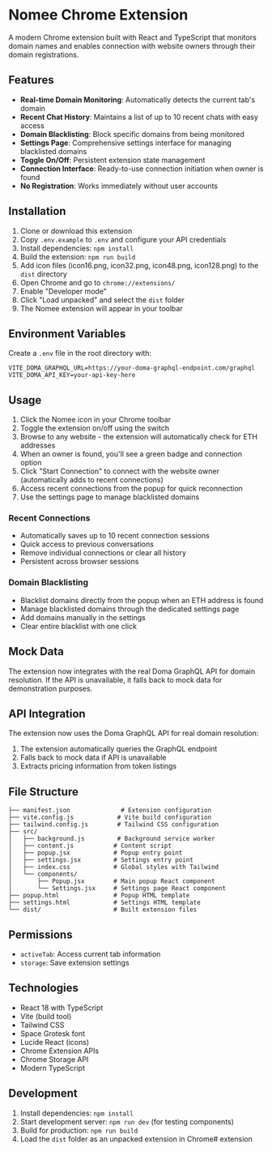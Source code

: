 # Nomee Chrome Extension

A modern Chrome extension built with React and TypeScript that monitors domain names and enables connection with website owners through their domain registrations.

## Features

- **Real-time Domain Monitoring**: Automatically detects the current tab's domain
- **Recent Chat History**: Maintains a list of up to 10 recent chats with easy access
- **Domain Blacklisting**: Block specific domains from being monitored
- **Settings Page**: Comprehensive settings interface for managing blacklisted domains
- **Toggle On/Off**: Persistent extension state management
- **Connection Interface**: Ready-to-use connection initiation when owner is found
- **No Registration**: Works immediately without user accounts

## Installation

1. Clone or download this extension
2. Copy `.env.example` to `.env` and configure your API credentials
3. Install dependencies: `npm install`
4. Build the extension: `npm run build`
5. Add icon files (icon16.png, icon32.png, icon48.png, icon128.png) to the `dist` directory
6. Open Chrome and go to `chrome://extensions/`
7. Enable "Developer mode"
8. Click "Load unpacked" and select the `dist` folder
9. The Nomee extension will appear in your toolbar

## Environment Variables

Create a `.env` file in the root directory with:

```env
VITE_DOMA_GRAPHQL_URL=https://your-doma-graphql-endpoint.com/graphql
VITE_DOMA_API_KEY=your-api-key-here
```

## Usage

1. Click the Nomee icon in your Chrome toolbar
2. Toggle the extension on/off using the switch
3. Browse to any website - the extension will automatically check for ETH addresses
4. When an owner is found, you'll see a green badge and connection option
5. Click "Start Connection" to connect with the website owner (automatically adds to recent connections)
6. Access recent connections from the popup for quick reconnection
7. Use the settings page to manage blacklisted domains

### Recent Connections

- Automatically saves up to 10 recent connection sessions
- Quick access to previous conversations
- Remove individual connections or clear all history
- Persistent across browser sessions

### Domain Blacklisting

- Blacklist domains directly from the popup when an ETH address is found
- Manage blacklisted domains through the dedicated settings page
- Add domains manually in the settings
- Clear entire blacklist with one click

## Mock Data

The extension now integrates with the real Doma GraphQL API for domain resolution. If the API is unavailable, it falls back to mock data for demonstration purposes.

## API Integration

The extension now uses the Doma GraphQL API for real domain resolution:

1. The extension automatically queries the GraphQL endpoint
2. Falls back to mock data if API is unavailable
3. Extracts pricing information from token listings

## File Structure

```
├── manifest.json              # Extension configuration
├── vite.config.js            # Vite build configuration
├── tailwind.config.js        # Tailwind CSS configuration
├── src/
│   ├── background.js         # Background service worker
│   ├── content.js           # Content script
│   ├── popup.jsx            # Popup entry point
│   ├── settings.jsx         # Settings entry point
│   ├── index.css            # Global styles with Tailwind
│   └── components/
│       ├── Popup.jsx        # Main popup React component
│       └── Settings.jsx     # Settings page React component
├── popup.html               # Popup HTML template
├── settings.html            # Settings HTML template
└── dist/                    # Built extension files
```

## Permissions

- `activeTab`: Access current tab information
- `storage`: Save extension settings

## Technologies

- React 18 with TypeScript
- Vite (build tool)
- Tailwind CSS
- Space Grotesk font
- Lucide React (icons)
- Chrome Extension APIs
- Chrome Storage API
- Modern TypeScript

## Development

1. Install dependencies: `npm install`
2. Start development server: `npm run dev` (for testing components)
3. Build for production: `npm run build`
4. Load the `dist` folder as an unpacked extension in Chrome#   e x t e n s i o n 
 
 
